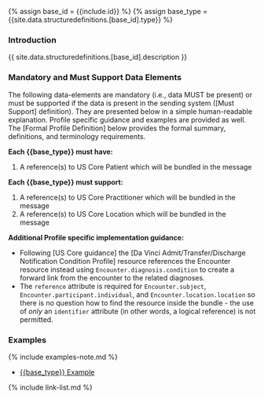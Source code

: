 
{% assign base_id = {{include.id}} %}
{% assign base_type = {{site.data.structuredefinitions.[base_id].type}} %}

### Introduction

{{ site.data.structuredefinitions.[base_id].description }}

### Mandatory and Must Support Data Elements

The following data-elements are mandatory (i.e., data MUST be present) or must be supported if the data is present in the sending system ([Must Support] definition). They are presented below in a simple human-readable explanation.  Profile specific guidance and examples are provided as well.  The [Formal Profile Definition] below provides the  formal summary, definitions, and  terminology requirements.

**Each {{base_type}} must have:**

1. A reference(s) to US Core Patient which will be bundled in the message

**Each {{base_type}} must support:**

1. A reference(s) to US Core Practitioner which will be bundled in the message
1. A reference(s) to US Core Location which will be bundled in the message

**Additional Profile specific implementation guidance:**

- Following [US Core guidance] the [Da Vinci Admit/Transfer/Discharge Notification Condition Profile] resource references the Encounter resource instead using `Encounter.diagnosis.condition` to create a forward link from the encounter to the related diagnoses.
- The `reference` attribute is required for `Encounter.subject`, `Encounter.participant.individual`, and `Encounter.location.location` so there is no question how to find the resource inside the bundle - the use of *only* an `identifier` attribute (in other words, a logical reference) is not permitted.

### Examples

{% include examples-note.md %}

- [{{base_type}} Example]({{base_type}}-{{base_id}}-01.html)

{% include link-list.md %}

